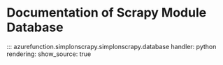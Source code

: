 # Documentation of Scrapy Module Database

::: azurefunction.simplonscrapy.simplonscrapy.database
    handler: python
    rendering:
      show_source: true

